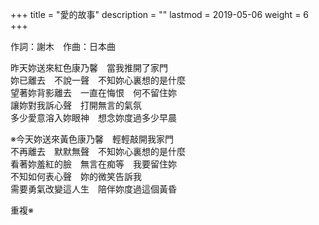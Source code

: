 +++
title = "愛的故事"
description = ""
lastmod = 2019-05-06
weight = 6
+++

作詞：謝木　作曲：日本曲  

昨天妳送來紅色康乃馨　當我推開了家門  
妳已離去　不說一聲　不知妳心裏想的是什麼  
望著妳背影離去　一直在悔恨　何不留住妳  
讓妳對我訴心聲　打開無言的氣氛  
多少愛意溶入妳眼神　想念妳度過多少早晨  

※今天妳送來黃色康乃馨　輕輕敲開我家門  
不再離去　默默無聲　不知妳心裏想的是什麼  
看著妳羞紅的臉　無言在痴等　我要留住妳  
不知如何表心聲　妳的微笑告訴我  
需要勇氣改變這人生　陪伴妳度過這個黃昏  

重複※